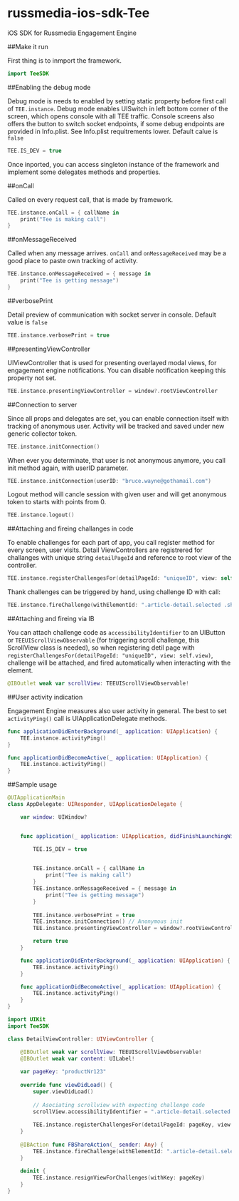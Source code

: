 # russmedia-ios-sdk-Tee
iOS SDK for Russmedia Engagement Engine

##Make it run

First thing is to inmport the framework.

```swift
import TeeSDK
```

##Enabling the debug mode

Debug mode is needs to enabled by setting static property before first call of `TEE.instance`. Debug mode enables UISwitch in left bottom corner of the screen, which opens console with all TEE traffic. Console screens also offers the button to switch socket endpoints, if some debug endpoints are provided in Info.plist. See Info.plist requitrements lower. Default calue is `false`

```swift
TEE.IS_DEV = true
```

Once inported, you can access singleton instance of the framework and implement some delegates methods and properties.

##onCall

Called on every request call, that is made by framework.

```swift
TEE.instance.onCall = { callName in
	print("Tee is making call")
}
```

##onMessageReceived

Called when any message arrives. `onCall` and `onMessageReceived` may be a good place to paste own tracking of activity.

```swift
TEE.instance.onMessageReceived = { message in
	print("Tee is getting message")
}
```

##verbosePrint

Detail preview of communication with socket server in console. Default value is `false`

```swift
TEE.instance.verbosePrint = true
```

##presentingViewController

UIViewController that is used for presenting overlayed modal views, for engagement engine notifications. You can disable notification keeping this property not set.

```swift
TEE.instance.presentingViewController = window?.rootViewController
```

##Connection to server

Since all props and delegates are set, you can enable connection itself with tracking of anonymous user.
Activity will be tracked and saved under new generic collector token.

```swift
TEE.instance.initConnection()
```

When ever you determinate, that user is not anonymous anymore, you call init method again, with userID parameter.

```swift
TEE.instance.initConnection(userID: "bruce.wayne@gothamail.com")
```

Logout method will cancle session with given user and will get anonymous token to starts with points from 0.

```swift
TEE.instance.logout()
```

##Attaching and fireing challanges in code

To enable challenges for each part of app, you call register method for every screen, user visits.
Detail ViewControllers are registrered for challanges with unique string `detailPageId` and reference to root view of the controller.

```swift
TEE.instance.registerChallengesFor(detailPageId: "uniqueID", view: self.view)
```

Thank challenges can be triggered by hand, using challenge ID with call:

```swift
TEE.instance.fireChallenge(withElementId: ".article-detail.selected .share.facebook")
```

##Attaching and fireing via IB

 You can attach challenge code as `accessibilityIdentifier` to an UIButton or `TEEUIScrollViewObservable` (for triggering scroll challenge, this ScrollView class is needed), so when registering detil page with `registerChallengesFor(detailPageId: "uniqueID", view: self.view)`, challenge will be attached, and fired automatically when interacting with the element.

```swift
@IBOutlet weak var scrollView: TEEUIScrollViewObservable!
```

##User activity indication

Engagement Engine measures also user activity in general. The best to set `activityPing()` call is UIApplicationDelegate methods.

```swift
func applicationDidEnterBackground(_ application: UIApplication) {
	TEE.instance.activityPing()
}

func applicationDidBecomeActive(_ application: UIApplication) {
	TEE.instance.activityPing()
}
```

##Sample usage

```swift
@UIApplicationMain
class AppDelegate: UIResponder, UIApplicationDelegate {

	var window: UIWindow?


	func application(_ application: UIApplication, didFinishLaunchingWithOptions launchOptions: [UIApplication.LaunchOptionsKey: Any]?) -> Bool {

		TEE.IS_DEV = true
		

		TEE.instance.onCall = { callName in
			print("Tee is making call")
		}
		TEE.instance.onMessageReceived = { message in
			print("Tee is getting message")
		}
		
		TEE.instance.verbosePrint = true
		TEE.instance.initConnection() // Anonymous init
		TEE.instance.presentingViewController = window?.rootViewController

		return true
	}

	func applicationDidEnterBackground(_ application: UIApplication) {
		TEE.instance.activityPing()
	}

	func applicationDidBecomeActive(_ application: UIApplication) {
		TEE.instance.activityPing()
	}
}
```

```swift
import UIKit
import TeeSDK

class DetailViewController: UIViewController {

	@IBOutlet weak var scrollView: TEEUIScrollViewObservable!
	@IBOutlet weak var content: UILabel!
	
	var pageKey: "productNr123"
	
	override func viewDidLoad() {
		super.viewDidLoad()
		
		// Asociating scrollview with expecting challenge code
		scrollView.accessibilityIdentifier = ".article-detail.selected .article.scroll"
		
		TEE.instance.registerChallengesFor(detailPageId: pageKey, view: self.view)
	}
	
	@IBAction func FBShareAction(_ sender: Any) {
		TEE.instance.fireChallenge(withElementId: ".article-detail.selected .share.facebook")
	}
	
	deinit {
		TEE.instance.resignViewForChallenges(withKey: pageKey)
	}
}
```
